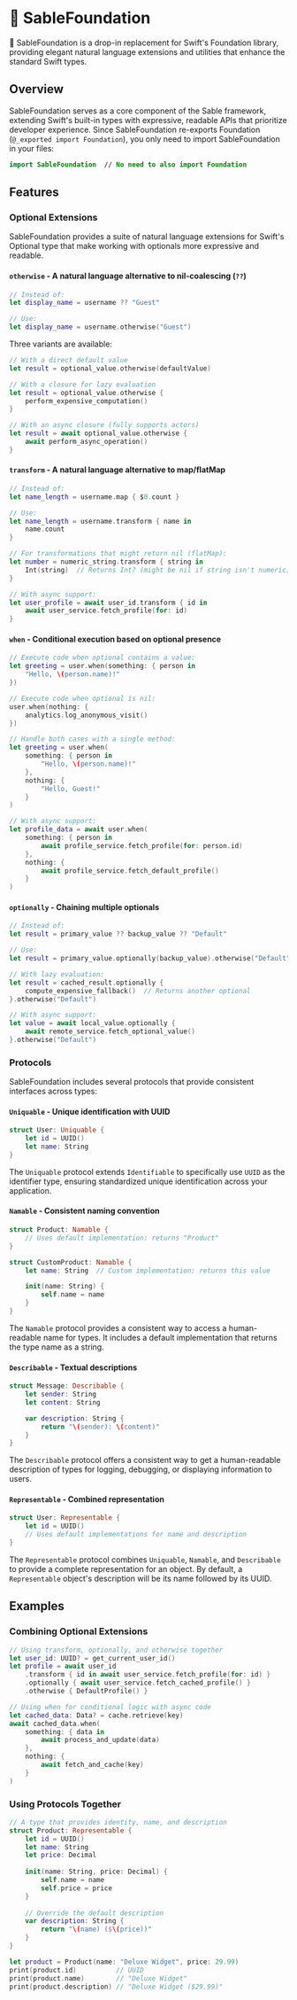 # 🖤 SableFoundation

🖤 SableFoundation is a drop-in replacement for Swift's Foundation library,
providing elegant natural language extensions and utilities that enhance the
standard Swift types.

## Overview

SableFoundation serves as a core component of the Sable framework, extending
Swift's built-in types with expressive, readable APIs that prioritize developer
experience. Since SableFoundation re-exports Foundation
(`@_exported import Foundation`), you only need to import SableFoundation in
your files:

```swift
import SableFoundation  // No need to also import Foundation
```

## Features

### Optional Extensions

SableFoundation provides a suite of natural language extensions for Swift's Optional type that make
working with optionals more expressive and readable.

#### `otherwise` - A natural language alternative to nil-coalescing (`??`)

```swift
// Instead of:
let display_name = username ?? "Guest"

// Use:
let display_name = username.otherwise("Guest")
```

Three variants are available:

```swift
// With a direct default value
let result = optional_value.otherwise(defaultValue)

// With a closure for lazy evaluation
let result = optional_value.otherwise {
    perform_expensive_computation()
}

// With an async closure (fully supports actors)
let result = await optional_value.otherwise {
    await perform_async_operation()
}
```

#### `transform` - A natural language alternative to map/flatMap

```swift
// Instead of:
let name_length = username.map { $0.count }

// Use:
let name_length = username.transform { name in
    name.count
}

// For transformations that might return nil (flatMap):
let number = numeric_string.transform { string in
    Int(string)  // Returns Int? (might be nil if string isn't numeric)
}

// With async support:
let user_profile = await user_id.transform { id in
    await user_service.fetch_profile(for: id)
}
```

#### `when` - Conditional execution based on optional presence

```swift
// Execute code when optional contains a value:
let greeting = user.when(something: { person in
    "Hello, \(person.name)!"
})

// Execute code when optional is nil:
user.when(nothing: {
    analytics.log_anonymous_visit()
})

// Handle both cases with a single method:
let greeting = user.when(
    something: { person in
        "Hello, \(person.name)!"
    },
    nothing: {
        "Hello, Guest!"
    }
)

// With async support:
let profile_data = await user.when(
    something: { person in
        await profile_service.fetch_profile(for: person.id)
    },
    nothing: {
        await profile_service.fetch_default_profile()
    }
)
```

#### `optionally` - Chaining multiple optionals

```swift
// Instead of:
let result = primary_value ?? backup_value ?? "Default"

// Use:
let result = primary_value.optionally(backup_value).otherwise("Default")

// With lazy evaluation:
let result = cached_result.optionally {
    compute_expensive_fallback()  // Returns another optional
}.otherwise("Default")

// With async support:
let value = await local_value.optionally {
    await remote_service.fetch_optional_value()
}.otherwise("Default")
```

### Protocols

SableFoundation includes several protocols that provide consistent interfaces across types:

#### `Uniquable` - Unique identification with UUID

```swift
struct User: Uniquable {
    let id = UUID()
    let name: String
}
```

The `Uniquable` protocol extends `Identifiable` to specifically use `UUID` as the identifier type,
ensuring standardized unique identification across your application.

#### `Namable` - Consistent naming convention

```swift
struct Product: Namable {
    // Uses default implementation: returns "Product"
}

struct CustomProduct: Namable {
    let name: String  // Custom implementation: returns this value

    init(name: String) {
        self.name = name
    }
}
```

The `Namable` protocol provides a consistent way to access a human-readable name for types. It
includes a default implementation that returns the type name as a string.

#### `Describable` - Textual descriptions

```swift
struct Message: Describable {
    let sender: String
    let content: String

    var description: String {
        return "\(sender): \(content)"
    }
}
```

The `Describable` protocol offers a consistent way to get a human-readable description of types for
logging, debugging, or displaying information to users.

#### `Representable` - Combined representation

```swift
struct User: Representable {
    let id = UUID()
    // Uses default implementations for name and description
}
```

The `Representable` protocol combines `Uniquable`, `Namable`, and `Describable` to provide a
complete representation for an object. By default, a `Representable` object's description will be
its name followed by its UUID.

## Examples

### Combining Optional Extensions

```swift
// Using transform, optionally, and otherwise together
let user_id: UUID? = get_current_user_id()
let profile = await user_id
    .transform { id in await user_service.fetch_profile(for: id) }
    .optionally { await user_service.fetch_cached_profile() }
    .otherwise { DefaultProfile() }

// Using when for conditional logic with async code
let cached_data: Data? = cache.retrieve(key)
await cached_data.when(
    something: { data in
        await process_and_update(data)
    },
    nothing: {
        await fetch_and_cache(key)
    }
)
```

### Using Protocols Together

```swift
// A type that provides identity, name, and description
struct Product: Representable {
    let id = UUID()
    let name: String
    let price: Decimal
    
    init(name: String, price: Decimal) {
        self.name = name
        self.price = price
    }
    
    // Override the default description
    var description: String {
        return "\(name) ($\(price))"
    }
}

let product = Product(name: "Deluxe Widget", price: 29.99)
print(product.id)          // UUID
print(product.name)        // "Deluxe Widget"
print(product.description) // "Deluxe Widget ($29.99)"
```
